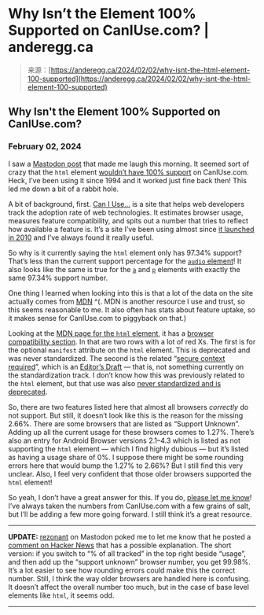 <!--yml
category: 未分类
date: 2024-05-27 14:31:52
-->

# Why Isn’t the Element 100% Supported on CanIUse.com? | anderegg.ca

> 来源：[https://anderegg.ca/2024/02/02/why-isnt-the-html-element-100-supported](https://anderegg.ca/2024/02/02/why-isnt-the-html-element-100-supported)

## Why Isn't the <html> Element 100% Supported on CanIUse.com?

### February 02, 2024

I saw a [Mastodon post](https://mastodon.gamedev.place/@Ronflaix/111862153259345050) that made me laugh this morning. It seemed sort of crazy that the `html` element [wouldn’t have 100% support](https://caniuse.com/mdn-html_elements_html) on CanIUse.com. Heck, I’ve been using it since 1994 and it worked just fine back then! This led me down a bit of a rabbit hole.

A bit of background, first. [Can I Use…](https://caniuse.com) is a site that helps web developers track the adoption rate of web technologies. It estimates browser usage, measures feature compatibility, and spits out a number that tries to reflect how available a feature is. It’s a site I’ve been using almost since [it launched in 2010](https://web.archive.org/web/20100430032738/http://caniuse.com/) and I’ve always found it really useful.

So why is it currently saying the `html` element only has 97.34% support? That’s less than the current support percentage for the [`audio` element](https://caniuse.com/audio)! It also looks like the same is true for the [`a`](https://caniuse.com/mdn-html_elements_a) and [`p`](https://caniuse.com/mdn-html_elements_p) elements with exactly the same 97.34% support number.

One thing I learned when looking into this is that a lot of the data on the site actually comes from [MDN](https://developer.mozilla.org/en-US/) ^(. MDN is another resource I use and trust, so this seems reasonable to me. It also often has stats about feature uptake, so it makes sense for CanIUse.com to piggyback on that.)

Looking at the [MDN page for the `html` element](https://developer.mozilla.org/en-US/docs/Web/HTML/Element/html), it has a [browser compatibility section](https://developer.mozilla.org/en-US/docs/Web/HTML/Element/html#browser_compatibility). In that are two rows with a lot of red Xs. The first is for the optional `manifest` attribute on the `html` element. This is deprecated and was never standardized. The second is the related “[secure context required](https://w3c.github.io/webappsec-secure-contexts/)”, which is an [Editor’s Draft](https://www.w3.org/standards/types/#x2-3-editor-s-draft) — that is, not something currently on the standardization track. I don’t know how this was previously related to the `html` element, but that use was also [never standardized and is deprecated](https://caniuse.com/mdn-html_elements_html_manifest_secure_context_required).

So, there are two features listed here that almost all browsers *correctly* do not support. But still, it doesn’t look like this is the reason for the missing 2.66%. There are some browsers that are listed as “Support Unknown”. Adding up all the current usage for these browsers comes to 1.27%. There’s also an entry for Android Browser versions 2.1–4.3 which is listed as not supporting the `html` element — which I find highly dubious — but it’s listed as having a usage share of 0%. I suppose there might be some rounding errors here that would bump the 1.27% to 2.66%? But I still find this very unclear. Also, I feel very confident that those older browsers supported the `html` element!

So yeah, I don’t have a great answer for this. If you do, [please let me know](https://mastodon.social/@gavinanderegg)! I’ve always taken the numbers from CanIUse.com with a few grains of salt, but I’ll be adding a few more going forward. I still think it’s a great resource.

* * *

**UPDATE:** [rezonant](https://cliff.social/@rezonant) on Mastodon poked me to let me know that he posted a [comment on Hacker News](https://news.ycombinator.com/item?id=39236148) that has a possible explanation. The short version: if you switch to “% of all tracked” in the top right beside “usage”, and then add up the “support unknown” browser number, you get 99.98%. It’s a lot easier to see how rounding errors could make this the correct number. Still, I think the way older browsers are handled here is confusing. It doesn’t affect the overall number too much, but in the case of base level elements like `html`, it seems odd.

* * *
